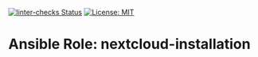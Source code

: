 [![linter-checks Status](https://github.com/florian-hild/ansible-role-nextcloud-installation/actions/workflows/linter-checks.yml/badge.svg?event=push)](https://github.com/florian-hild/ansible-role-nextcloud-installation/actions/workflows/linter-checks.yml)
[![License: MIT](https://img.shields.io/badge/License-MIT-yellow.svg)](https://github.com/florian-hild/ansible-role-nextcloud-installation/blob/main/LICENSE)

# Ansible Role: nextcloud-installation
